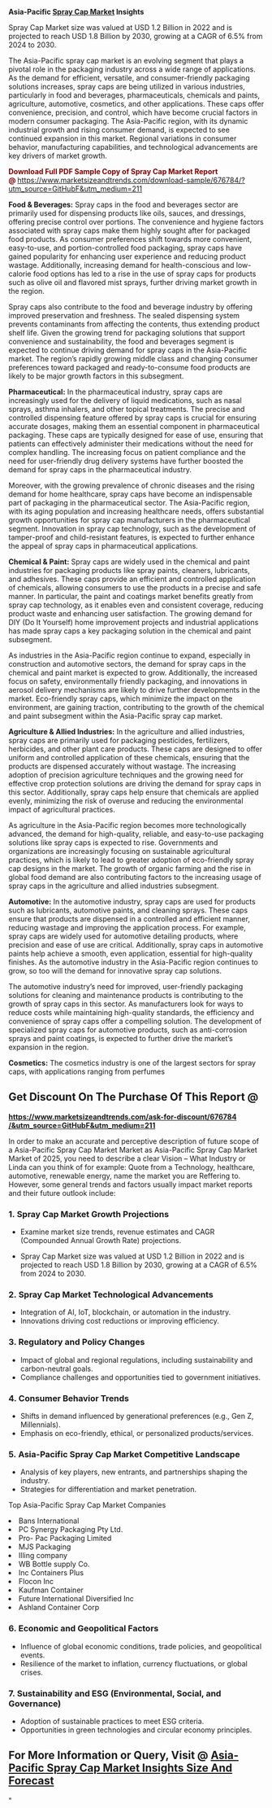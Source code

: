 <p><strong>Asia-Pacific&nbsp;<a href=""https://www.marketsizeandtrends.com/download-sample/676784/&amp;utm_source=GitHubF&amp;utm_medium=211"">Spray Cap Market</a> Insights</strong></p><p>Spray Cap Market size was valued at USD 1.2 Billion in 2022 and is projected to reach USD 1.8 Billion by 2030, growing at a CAGR of 6.5% from 2024 to 2030.</p><p><p>The Asia-Pacific spray cap market is an evolving segment that plays a pivotal role in the packaging industry across a wide range of applications. As the demand for efficient, versatile, and consumer-friendly packaging solutions increases, spray caps are being utilized in various industries, particularly in food and beverages, pharmaceuticals, chemicals and paints, agriculture, automotive, cosmetics, and other applications. These caps offer convenience, precision, and control, which have become crucial factors in modern consumer packaging. The Asia-Pacific region, with its dynamic industrial growth and rising consumer demand, is expected to see continued expansion in this market. Regional variations in consumer behavior, manufacturing capabilities, and technological advancements are key drivers of market growth. <p><strong><span style="color: #800000;">Download Full PDF Sample Copy of Spray Cap Market Report @</span>&nbsp;</strong><a href="https://www.marketsizeandtrends.com/download-sample/676784/?utm_source=GitHubF&amp;utm_medium=211" target="_blank">https://www.marketsizeandtrends.com/download-sample/676784/?utm_source=GitHubF&amp;utm_medium=211</a></p></p><p><strong>Food & Beverages:</strong> Spray caps in the food and beverages sector are primarily used for dispensing products like oils, sauces, and dressings, offering precise control over portions. The convenience and hygiene factors associated with spray caps make them highly sought after for packaged food products. As consumer preferences shift towards more convenient, easy-to-use, and portion-controlled food packaging, spray caps have gained popularity for enhancing user experience and reducing product wastage. Additionally, increasing demand for health-conscious and low-calorie food options has led to a rise in the use of spray caps for products such as olive oil and flavored mist sprays, further driving market growth in the region.<p>Spray caps also contribute to the food and beverage industry by offering improved preservation and freshness. The sealed dispensing system prevents contaminants from affecting the contents, thus extending product shelf life. Given the growing trend for packaging solutions that support convenience and sustainability, the food and beverages segment is expected to continue driving demand for spray caps in the Asia-Pacific market. The region’s rapidly growing middle class and changing consumer preferences toward packaged and ready-to-consume food products are likely to be major growth factors in this subsegment.</p><p><strong>Pharmaceutical:</strong> In the pharmaceutical industry, spray caps are increasingly used for the delivery of liquid medications, such as nasal sprays, asthma inhalers, and other topical treatments. The precise and controlled dispensing feature offered by spray caps is crucial for ensuring accurate dosages, making them an essential component in pharmaceutical packaging. These caps are typically designed for ease of use, ensuring that patients can effectively administer their medications without the need for complex handling. The increasing focus on patient compliance and the need for user-friendly drug delivery systems have further boosted the demand for spray caps in the pharmaceutical industry.<p>Moreover, with the growing prevalence of chronic diseases and the rising demand for home healthcare, spray caps have become an indispensable part of packaging in the pharmaceutical sector. The Asia-Pacific region, with its aging population and increasing healthcare needs, offers substantial growth opportunities for spray cap manufacturers in the pharmaceutical segment. Innovation in spray cap technology, such as the development of tamper-proof and child-resistant features, is expected to further enhance the appeal of spray caps in pharmaceutical applications.</p><p><strong>Chemical & Paint:</strong> Spray caps are widely used in the chemical and paint industries for packaging products like spray paints, cleaners, lubricants, and adhesives. These caps provide an efficient and controlled application of chemicals, allowing consumers to use the products in a precise and safe manner. In particular, the paint and coatings market benefits greatly from spray cap technology, as it enables even and consistent coverage, reducing product waste and enhancing user satisfaction. The growing demand for DIY (Do It Yourself) home improvement projects and industrial applications has made spray caps a key packaging solution in the chemical and paint subsegment.<p>As industries in the Asia-Pacific region continue to expand, especially in construction and automotive sectors, the demand for spray caps in the chemical and paint market is expected to grow. Additionally, the increased focus on safety, environmentally friendly packaging, and innovations in aerosol delivery mechanisms are likely to drive further developments in the market. Eco-friendly spray caps, which minimize the impact on the environment, are gaining traction, contributing to the growth of the chemical and paint subsegment within the Asia-Pacific spray cap market.</p><p><strong>Agriculture & Allied Industries:</strong> In the agriculture and allied industries, spray caps are primarily used for packaging pesticides, fertilizers, herbicides, and other plant care products. These caps are designed to offer uniform and controlled application of these chemicals, ensuring that the products are dispensed accurately without wastage. The increasing adoption of precision agriculture techniques and the growing need for effective crop protection solutions are driving the demand for spray caps in this sector. Additionally, spray caps help ensure that chemicals are applied evenly, minimizing the risk of overuse and reducing the environmental impact of agricultural practices.<p>As agriculture in the Asia-Pacific region becomes more technologically advanced, the demand for high-quality, reliable, and easy-to-use packaging solutions like spray caps is expected to rise. Governments and organizations are increasingly focusing on sustainable agricultural practices, which is likely to lead to greater adoption of eco-friendly spray cap designs in the market. The growth of organic farming and the rise in global food demand are also contributing factors to the increasing usage of spray caps in the agriculture and allied industries subsegment.</p><p><strong>Automotive:</strong> In the automotive industry, spray caps are used for products such as lubricants, automotive paints, and cleaning sprays. These caps ensure that products are dispensed in a controlled and efficient manner, reducing wastage and improving the application process. For example, spray caps are widely used for automotive detailing products, where precision and ease of use are critical. Additionally, spray caps in automotive paints help achieve a smooth, even application, essential for high-quality finishes. As the automotive industry in the Asia-Pacific region continues to grow, so too will the demand for innovative spray cap solutions.<p>The automotive industry’s need for improved, user-friendly packaging solutions for cleaning and maintenance products is contributing to the growth of spray caps in this sector. As manufacturers look for ways to reduce costs while maintaining high-quality standards, the efficiency and convenience of spray caps offer a compelling solution. The development of specialized spray caps for automotive products, such as anti-corrosion sprays and paint coatings, is expected to further drive the market’s expansion in the region.</p><p><strong>Cosmetics:</strong> The cosmetics industry is one of the largest sectors for spray caps, with applications ranging from perfumes</p><h2><strong>Get Discount On The Purchase Of This Report @&nbsp;</strong></h2><p><strong><a href=""https://www.marketsizeandtrends.com/ask-for-discount/676784/&amp;utm_source=GitHubF&amp;utm_medium=211"" target=""_blank"">https://www.marketsizeandtrends.com/ask-for-discount/676784<br />/&amp;utm_source=GitHubF&amp;utm_medium=211</a></strong></p><p>In order to make an accurate and perceptive description of future scope of a Asia-Pacific&nbsp;Spray Cap Market Market as Asia-Pacific&nbsp;Spray Cap Market Market of 2025, you need to describe a clear Vision &ndash; What Industry or Linda can you think of for example: Quote from a Technology, healthcare, automotive, renewable energy, name the market you are Reffering to. However, some general trends and factors usually impact market reports and their future outlook include:</p><h3>1.&nbsp;<strong>Spray Cap Market Growth Projections</strong></h3><ul><li>Examine market size trends, revenue estimates and CAGR (Compounded Annual Growth Rate) projections.</li><li><p>Spray Cap Market size was valued at USD 1.2 Billion in 2022 and is projected to reach USD 1.8 Billion by 2030, growing at a CAGR of 6.5% from 2024 to 2030.</p></li></ul><h3>2.&nbsp;<strong>Spray Cap Market Technological Advancements</strong></h3><ul><li>Integration of AI, IoT, blockchain, or automation in the industry.</li><li>Innovations driving cost reductions or improving efficiency.</li></ul><h3>3.&nbsp;<strong>Regulatory and Policy Changes</strong></h3><ul><li>Impact of global and regional regulations, including sustainability and carbon-neutral goals.</li><li>Compliance challenges and opportunities tied to government initiatives.</li></ul><h3>4.&nbsp;<strong>Consumer Behavior Trends</strong></h3><ul><li>Shifts in demand influenced by generational preferences (e.g., Gen Z, Millennials).</li><li>Emphasis on eco-friendly, ethical, or personalized products/services.</li></ul><h3>5.&nbsp;<strong>Asia-Pacific Spray Cap Market Competitive Landscape</strong></h3><ul><li>Analysis of key players, new entrants, and partnerships shaping the industry.</li><li>Strategies for differentiation and market penetration.</li></ul><p data-pm-slice=""1 1 []"">Top Asia-Pacific Spray Cap Market Companies</p><div data-test-id=""""><p><li>Bans International</li><li> PC Synergy Packaging Pty Ltd.</li><li> Pro- Pac Packaging Limited</li><li> MJS Packaging</li><li> Illing company</li><li> WB Bottle supply Co.</li><li> Inc Containers Plus</li><li> Flocon Inc</li><li> Kaufman Container</li><li> Future International Diversified Inc</li><li> Ashland Container Corp</li></p></div><h3>6.&nbsp;<strong>Economic and Geopolitical Factors</strong></h3><ul><li>Influence of global economic conditions, trade policies, and geopolitical events.</li><li>Resilience of the market to inflation, currency fluctuations, or global crises.</li></ul><h3>7.&nbsp;<strong>Sustainability and ESG (Environmental, Social, and Governance)</strong></h3><ul><li>Adoption of sustainable practices to meet ESG criteria.</li><li>Opportunities in green technologies and circular economy principles.</li></ul><h2><strong>For More Information or Query, Visit @&nbsp;</strong><a href=""https://www.verifiedmarketreports.com/product/spray-cap-market/"" target=""_blank"">Asia-Pacific Spray Cap Market Insights Size And Forecast</a></h2>"
